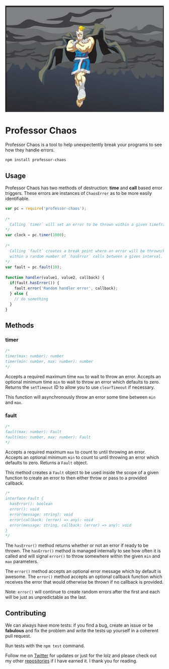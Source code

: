 
![Professor Chaos](https://raw.githubusercontent.com/andrejewski/professor-chaos/master/professor.jpg)

# Professor Chaos

Professor Chaos is a tool to help unexpectently break your programs to see how they handle errors.

```sh
npm install professor-chaos
```

## Usage

Professor Chaos has two methods of destruction: **time** and **call** based error triggers.
These errors are instances of `ChaosError` as to be more easily identifiable.

```js
var pc = require('professor-chaos');

/*
  Calling `timer` will set an error to be thrown within a given timeframe.
*/
var clock = pc.timer(1000);

/*
  Calling `fault` creates a break point where an error will be thrown/handled
  within a random number of `hasError` calls between a given interval.
*/
var fault = pc.fault(10);

function handler(value1, value2, callback) {
  if(fault.hasError()) {
    fault.error('Random handler error', callback);
  } else {
    // do something
  }
}

```

## Methods

### timer

```js
/*
timer(max: number): number
timer(min: number, max: number): number
*/
```

Accepts a required maximum time `max` to wait to throw an error.
Accepts an optional minimum time `min` to wait to throw an error which defaults to zero.
Returns the `setTimeout` ID to allow you to use `clearTimeout` if necessary.

This function will asynchronously throw an error some time between `min` and `max`.

### fault

```js
/*
fault(max: number): Fault
fault(min: number, max: number): Fault
*/
```

Accepts a required maximum `max` to count to until throwing an error.
Accepts an optional minimum `min` to count to until throwing an error which defaults to zero.
Returns a `Fault` object.

This method creates a `Fault` object to be used inside the scope of a given function
 to create an error to then either throw or pass to a provided callback.

```js
/*
interface Fault {
  hasError(): boolean
  error(): void
  error(message: string): void
  error(callback: (error) => any): void
  error(message: string, callback: (error) => any): void
}
*/
```

The `hasError()` method returns whether or not an error if ready to be thrown.
The `hasError()` method is managed internally to see how often it is called
 and will signal `error()` to throw somewhere within the given `min` and `max` parameters.

The `error()` method accepts an optional error message which by default is awesome.
The `error()` method accepts an optional callback function which receives the
 error that would otherwise be thrown if no callback is provided.

Note: `error()` will continue to create random errors after the first and each
 will be just as unpredictable as the last.

## Contributing

We can always have more tests: if you find a bug, create an issue or be **fabulous**
and fix the problem and write the tests up yourself in a coherent pull request.

Run tests with the `npm test` command.

Follow me on [Twitter](http://chrisandrejewski.com/twitter) for updates or just for the lolz
and please check out my other [repositories](https://github.com/andrejewski) if I have earned it.
I thank you for reading.

